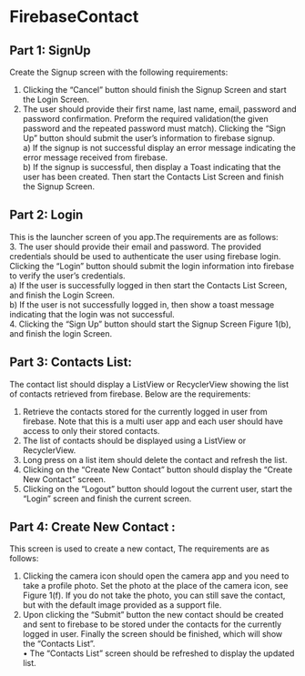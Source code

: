# FirebaseContact  

## Part 1: SignUp  
Create the Signup screen with the following requirements:
1. Clicking the “Cancel” button should finish the Signup Screen and start the Login Screen.
2. The user should provide their first name, last name, email, password and password
confirmation. Preform the required validation(the given password and the repeated
password must match). Clicking the “Sign Up” button should submit the user’s
information to firebase signup.  
        a) If the signup is not successful display an error message indicating the error
        message received from firebase.  
        b) If the signup is successful, then display a Toast indicating that the user has been
        created. Then start the Contacts List Screen and finish the Signup Screen.  

## Part 2: Login  
This is the launcher screen of you app.The requirements are as follows:     
3. The user should provide their email and password. The provided credentials should
be used to authenticate the user using firebase login. Clicking the “Login” button
should submit the login information into firebase to verify the user’s credentials.  
a) If the user is successfully logged in then start the Contacts List Screen, and
finish the Login Screen.  
b) If the user is not successfully logged in, then show a toast message indicating
that the login was not successful.  
4. Clicking the “Sign Up” button should start the Signup Screen Figure 1(b), and finish
the login Screen.  

## Part 3: Contacts List:  
The contact list should display a ListView or RecyclerView showing the list of contacts
retrieved from firebase. Below are the requirements:  
1. Retrieve the contacts stored for the currently logged in user from firebase. Note that
this is a multi user app and each user should have access to only their stored
contacts.  
2. The list of contacts should be displayed using a ListView or RecyclerView.  
3. Long press on a list item should delete the contact and refresh the list.  
4. Clicking on the “Create New Contact” button should display the “Create New
Contact” screen.  
5. Clicking on the “Logout” button should logout the current user, start the “Login”
screen and finish the current screen.  
## Part 4: Create New Contact :  
This screen is used to create a new contact, The requirements are as follows:
1. Clicking the camera icon should open the camera app and you need to take a profile
photo. Set the photo at the place of the camera icon, see Figure 1(f). If you do not
take the photo, you can still save the contact, but with the default image provided as
a support file.    
2. Upon clicking the “Submit” button the new contact should be created and sent to
firebase to be stored under the contacts for the currently logged in user. Finally the
screen should be finished, which will show the “Contacts List”.    
       • The “Contacts List” screen should be refreshed to display the updated list.  
